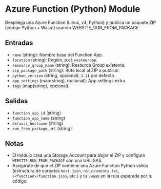 # Azure Function (Python) Module

Despliega una Azure Function (Linux, v4, Python) y publica un paquete ZIP (código Python + Wasm) usando WEBSITE_RUN_FROM_PACKAGE.

## Entradas
- `name` (string): Nombre base del Function App.
- `location` (string): Región, p.ej. `westeurope`.
- `resource_group_name` (string): Resource Group existente.
- `zip_package_path` (string): Ruta local al ZIP a publicar.
- `python_version` (string, opcional): `3.11` por defecto.
- `app_settings` (map(string), opcional): App settings extra.
- `tags` (map(string), opcional).

## Salidas
- `function_app_id` (string)
- `function_app_name` (string)
- `default_hostname` (string)
- `run_from_package_url` (string)

## Notas
- El módulo crea una Storage Account para alojar el ZIP y configura `WEBSITE_RUN_FROM_PACKAGE` con una URL SAS.
- Asegúrate de que el ZIP contiene una Azure Function Python válida (estructura de carpetas `host.json`, `requirements.txt`, `/<function>/function.json`, etc.) y tu `.wasm` en la ruta esperada por tu código.
